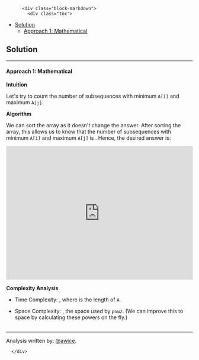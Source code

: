 <div class="article-body">
        
          <div class="block-markdown">
            <div class="toc">
<ul>
<li><a href="#solution">Solution</a><ul>
<li><a href="#approach-1-mathematical">Approach 1: Mathematical</a></li>
</ul>
</li>
</ul>
</div>
<h2 id="solution">Solution</h2>
<hr>
<h4 id="approach-1-mathematical">Approach 1: Mathematical</h4>
<p><strong>Intuition</strong></p>
<p>Let's try to count the number of subsequences with minimum <code>A[i]</code> and maximum <code>A[j]</code>.</p>
<p><strong>Algorithm</strong></p>
<p>We can sort the array as it doesn't change the answer.  After sorting the array, this allows us to know that the number of subsequences with minimum <code>A[i]</code> and maximum <code>A[j]</code> is <script type="math/tex; mode=display">2^{j-i-1}</script>.  Hence, the desired answer is:</p>
<p>
<script type="math/tex; mode=display">
\sum\limits_{j > i} (2^{j-i-1}) (A_j - A_i)
</script>
</p>
<p>
<script type="math/tex; mode=display">
= \big( \sum\limits_{i = 0}^{n-2} \sum\limits_{j = i+1}^{n-1} (2^{j-i-1}) (A_j) \big) - \big( \sum\limits_{i = 0}^{n-2} \sum\limits_{j = i+1}^{n-1} (2^{j-i-1}) (A_i) \big)
</script>
</p>
<p>
<script type="math/tex; mode=display">
= \big( (2^0 A_1 + 2^1 A_2 + 2^2 A_3 + \cdots) + (2^0 A_2 + 2^1 A_3 + \cdots) + (2^0 A_3 + 2^1 A_4 + \cdots) + \cdots \big)
</script>
<script type="math/tex; mode=display">
 - \big( \sum\limits_{i = 0}^{n-2} (2^0 + 2^1 + \cdots + 2^{N-i-2}) (A_i) \big)
</script>
</p>
<p>
<script type="math/tex; mode=display">
= \big( \sum\limits_{j = 1}^{n-1} (2^j - 1) A_j \big) - \big( \sum\limits_{i = 0}^{n-2} (2^{N-i-1} - 1) A_i \big)
</script>
</p>
<p>
<script type="math/tex; mode=display">
= \sum\limits_{i = 0}^{n-1} \big(((2^i - 1) A_i) - ((2^{N-i-1} - 1) A_i)\big)
</script>
</p>
<p>
<script type="math/tex; mode=display">
= \sum\limits_{i = 0}^{n-1} (2^i - 2^{N-i-1}) A_i
</script>
</p>
<iframe src="https://leetcode.com/playground/DmYZUfzN/shared" frameborder="0" width="100%" height="361" name="DmYZUfzN"></iframe>

<p><strong>Complexity Analysis</strong></p>
<ul>
<li>
<p>Time Complexity:  <script type="math/tex; mode=display">O(N \log N)</script>, where <script type="math/tex; mode=display">N</script> is the length of <code>A</code>.</p>
</li>
<li>
<p>Space Complexity:  <script type="math/tex; mode=display">O(N)</script>, the space used by <code>pow2</code>.  (We can improve this to <script type="math/tex; mode=display">O(1)</script> space by calculating these powers on the fly.)
<br>
<br></p>
</li>
</ul>
<hr>
<p>Analysis written by: <a href="https://leetcode.com/awice">@awice</a>.</p>
          </div>
        
      </div>